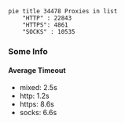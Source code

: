 
```mermaid
pie title 34478 Proxies in list
    "HTTP" : 22843
    "HTTPS": 4861
    "SOCKS" : 10535
```

### Some Info
#### Average Timeout

- mixed: 2.5s
- http: 1.2s
- https: 8.6s
- socks: 6.6s